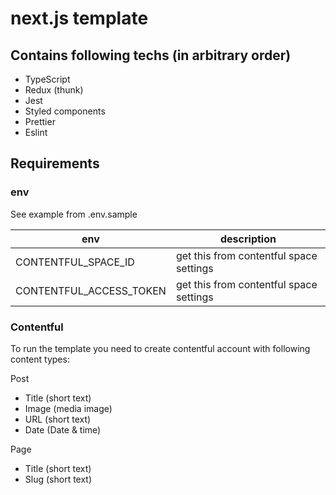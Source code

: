 # next.js template

## Contains following techs (in arbitrary order)

- TypeScript
- Redux (thunk)
- Jest
- Styled components
- Prettier
- Eslint

## Requirements

### env

See example from .env.sample

| env                     | description                             |
| ----------------------- | --------------------------------------- |
| CONTENTFUL_SPACE_ID     | get this from contentful space settings |
| CONTENTFUL_ACCESS_TOKEN | get this from contentful space settings |

### Contentful

To run the template you need to create contentful account with following content types:

Post

- Title (short text)
- Image (media image)
- URL (short text)
- Date (Date & time)

Page

- Title (short text)
- Slug (short text)

